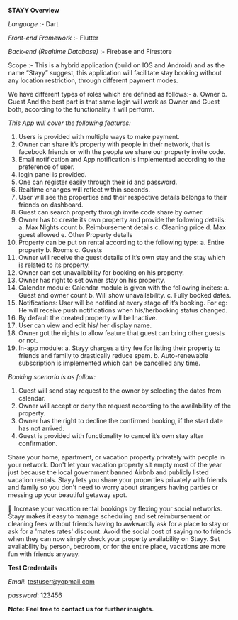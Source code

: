 **STAYY Overview**

*Language* :- Dart

*Front-end Framework* :- Flutter

*Back-end (Realtime Database)* :- Firebase and Firestore

Scope :- This is a hybrid application (build on IOS and Android) and as the name “Stayy” suggest, this application will facilitate stay booking without any location restriction, through different payment modes.


We have different types of roles which are defined as follows:- 
a. Owner b. Guest 
And the best part is that same login will work as Owner and Guest both, according to the functionality it will perform.



*This App will cover the following features:*
1. Users is provided with multiple ways to make payment.
2. Owner can share it’s property with people in their network, that is facebook friends or with the people we share our property invite code. 
3. Email notification and App notification is implemented according to the preference of user.
4. login panel is provided.
5. One can register easily through their id and password.
6. Realtime changes will reflect within seconds.
7. User will see the properties and their respective details belongs to their friends on dashboard.
8. Guest can search property through invite code share by owner.
9. Owner has to create its own property and provide the following details:
    a. Max Nights count
    b. Reimbursement details
    c. Cleaning price
    d. Max guest allowed
    e. Other Property details
10. Property can be put on rental according to the following type:
    a. Entire property
    b. Rooms
    c. Guests
11. Owner will receive the guest details of it’s own stay and the stay which is related to its property.
12. Owner can set unavailability for booking on his property.
13. Owner has right to set owner stay on his property. 
14. Calendar module: 
    Calendar module is given with the following incites:
    a. Guest and owner count
    b. Will show unavailability.
    c. Fully booked dates.
15. Notifications: User will be notified at every stage of it’s booking. For eg: He will receive push notifications when his/herbooking status changed.
16. By default the created property will be Inactive.
17. User can view and edit his/ her display name.
18. Owner got the rights to allow feature that guest can bring other guests or not.
18. In-app module:
    a. Stayy charges a tiny fee for listing their property to friends and family to drastically reduce spam.
    b. Auto-renewable subscription is implemented which can be cancelled any time.

*Booking scenario is as follow:*
1. Guest will send stay request to the owner by selecting the dates from calendar.
2. Owner will accept or deny the request according to the availability of the property.
3. Owner has the right to decline the confirmed booking, if the start date has not arrived. 
4. Guest is provided with functionality to cancel it’s own stay after confirmation.


Share your home, apartment, or vacation property privately with people in your network. 
Don't let your vacation property sit empty most of the year just because the local government banned Airbnb and publicly listed vacation rentals. Stayy lets you share your properties privately with friends and family so you don't need to worry about strangers having parties or messing up your beautiful getaway spot.

🏡 Increase your vacation rental bookings by flexing your social networks. 
Stayy makes it easy to manage scheduling and set reimbursement or cleaning fees without friends having to awkwardly ask for a place to stay or ask for a 'mates rates' discount. Avoid the social cost of saying no to friends when they can now simply check your property availability on Stayy. Set availability by person, bedroom, or for the entire place, vacations are more fun with friends anyway.


**Test Credentails**

*Email*: testuser@yopmail.com

*password*: 123456

**Note: Feel free to contact us for further insights.**

